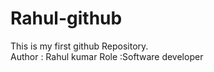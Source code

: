 # Rahul-github
This is my first github Repository.
<br>
Author : Rahul kumar 
Role :Software developer
